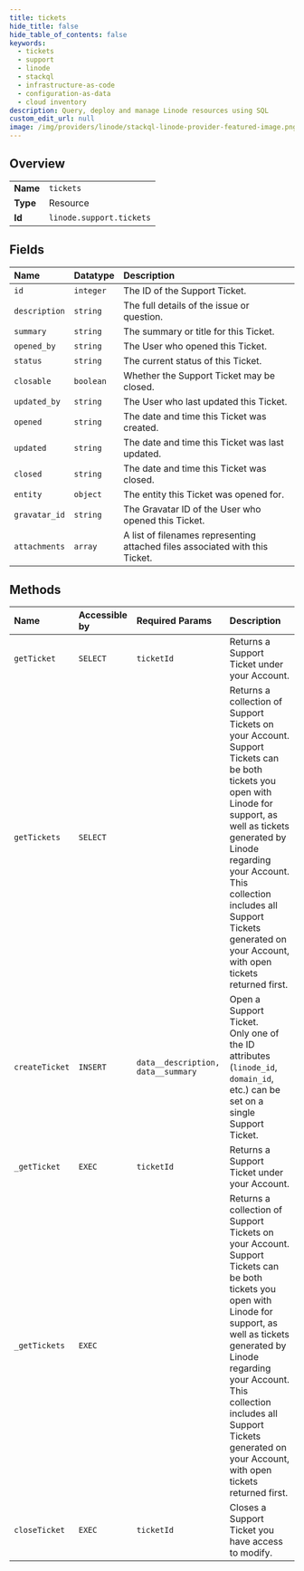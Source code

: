 ```yaml
---
title: tickets
hide_title: false
hide_table_of_contents: false
keywords:
  - tickets
  - support
  - linode    
  - stackql
  - infrastructure-as-code
  - configuration-as-data
  - cloud inventory
description: Query, deploy and manage Linode resources using SQL
custom_edit_url: null
image: /img/providers/linode/stackql-linode-provider-featured-image.png
---
```

  
    

## Overview
<table><tbody>
<tr><td><b>Name</b></td><td><code>tickets</code></td></tr>
<tr><td><b>Type</b></td><td>Resource</td></tr>
<tr><td><b>Id</b></td><td><code>linode.support.tickets</code></td></tr>
</tbody></table>

## Fields
| Name | Datatype | Description |
|:-----|:---------|:------------|
| `id` | `integer` | The ID of the Support Ticket.<br /> |
| `description` | `string` | The full details of the issue or question.<br /> |
| `summary` | `string` | The summary or title for this Ticket.<br /> |
| `opened_by` | `string` | The User who opened this Ticket.<br /> |
| `status` | `string` | The current status of this Ticket. |
| `closable` | `boolean` | Whether the Support Ticket may be closed.<br /> |
| `updated_by` | `string` | The User who last updated this Ticket.<br /> |
| `opened` | `string` | The date and time this Ticket was created.<br /> |
| `updated` | `string` | The date and time this Ticket was last updated.<br /> |
| `closed` | `string` | The date and time this Ticket was closed.<br /> |
| `entity` | `object` | The entity this Ticket was opened for.<br /> |
| `gravatar_id` | `string` | The Gravatar ID of the User who opened this Ticket.<br /> |
| `attachments` | `array` | A list of filenames representing attached files associated with this Ticket.<br /> |
## Methods
| Name | Accessible by | Required Params | Description |
|:-----|:--------------|:----------------|:------------|
| `getTicket` | `SELECT` | `ticketId` | Returns a Support Ticket under your Account.<br /> |
| `getTickets` | `SELECT` |  | Returns a collection of Support Tickets on your Account. Support Tickets can be both tickets you open with Linode for support, as well as tickets generated by Linode regarding your Account.<br />This collection includes all Support Tickets generated on your Account, with open tickets returned first.<br /> |
| `createTicket` | `INSERT` | `data__description, data__summary` | Open a Support Ticket.<br />Only one of the ID attributes (`linode_id`, `domain_id`, etc.) can be set on a single Support Ticket.<br /> |
| `_getTicket` | `EXEC` | `ticketId` | Returns a Support Ticket under your Account.<br /> |
| `_getTickets` | `EXEC` |  | Returns a collection of Support Tickets on your Account. Support Tickets can be both tickets you open with Linode for support, as well as tickets generated by Linode regarding your Account.<br />This collection includes all Support Tickets generated on your Account, with open tickets returned first.<br /> |
| `closeTicket` | `EXEC` | `ticketId` | Closes a Support Ticket you have access to modify.<br /> |
